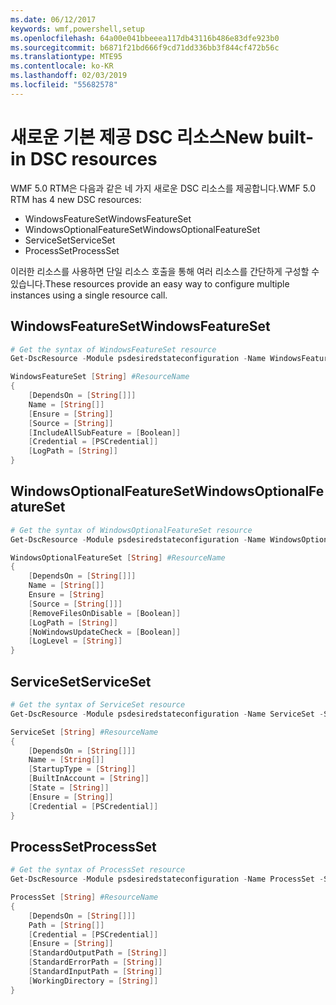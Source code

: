 ```yaml
---
ms.date: 06/12/2017
keywords: wmf,powershell,setup
ms.openlocfilehash: 64a00e041bbeeea117db43116b486e83dfe923b0
ms.sourcegitcommit: b6871f21bd666f9cd71dd336bb3f844cf472b56c
ms.translationtype: MTE95
ms.contentlocale: ko-KR
ms.lasthandoff: 02/03/2019
ms.locfileid: "55682578"
---
```

# <a name="new-built-in-dsc-resources"></a><span data-ttu-id="4093b-102">새로운 기본 제공 DSC 리소스</span><span class="sxs-lookup"><span data-stu-id="4093b-102">New built-in DSC resources</span></span>

<span data-ttu-id="4093b-103">WMF 5.0 RTM은 다음과 같은 네 가지 새로운 DSC 리소스를 제공합니다.</span><span class="sxs-lookup"><span data-stu-id="4093b-103">WMF 5.0 RTM has 4 new DSC resources:</span></span>
* <span data-ttu-id="4093b-104">WindowsFeatureSet</span><span class="sxs-lookup"><span data-stu-id="4093b-104">WindowsFeatureSet</span></span>
* <span data-ttu-id="4093b-105">WindowsOptionalFeatureSet</span><span class="sxs-lookup"><span data-stu-id="4093b-105">WindowsOptionalFeatureSet</span></span>
* <span data-ttu-id="4093b-106">ServiceSet</span><span class="sxs-lookup"><span data-stu-id="4093b-106">ServiceSet</span></span>
* <span data-ttu-id="4093b-107">ProcessSet</span><span class="sxs-lookup"><span data-stu-id="4093b-107">ProcessSet</span></span>

<span data-ttu-id="4093b-108">이러한 리소스를 사용하면 단일 리소스 호출을 통해 여러 리소스를 간단하게 구성할 수 있습니다.</span><span class="sxs-lookup"><span data-stu-id="4093b-108">These resources provide an easy way to configure multiple instances using a single resource call.</span></span>

## <a name="windowsfeatureset"></a><span data-ttu-id="4093b-109">WindowsFeatureSet</span><span class="sxs-lookup"><span data-stu-id="4093b-109">WindowsFeatureSet</span></span>

```powershell
# Get the syntax of WindowsFeatureSet resource
Get-DscResource -Module psdesiredstateconfiguration -Name WindowsFeatureSet -Syntax

WindowsFeatureSet [String] #ResourceName
{
    [DependsOn = [String[]]]
    Name = [String[]]
    [Ensure = [String]]
    [Source = [String]]
    [IncludeAllSubFeature = [Boolean]]
    [Credential = [PSCredential]]
    [LogPath = [String]]
}
```

## <a name="windowsoptionalfeatureset"></a><span data-ttu-id="4093b-110">WindowsOptionalFeatureSet</span><span class="sxs-lookup"><span data-stu-id="4093b-110">WindowsOptionalFeatureSet</span></span>

```powershell
# Get the syntax of WindowsOptionalFeatureSet resource
Get-DscResource -Module psdesiredstateconfiguration -Name WindowsOptionalFeatureSet -Syntax

WindowsOptionalFeatureSet [String] #ResourceName
{
    [DependsOn = [String[]]]
    Name = [String[]]
    Ensure = [String]
    [Source = [String[]]]
    [RemoveFilesOnDisable = [Boolean]]
    [LogPath = [String]]
    [NoWindowsUpdateCheck = [Boolean]]
    [LogLevel = [String]]
}
```

## <a name="serviceset"></a><span data-ttu-id="4093b-111">ServiceSet</span><span class="sxs-lookup"><span data-stu-id="4093b-111">ServiceSet</span></span>

```powershell
# Get the syntax of ServiceSet resource
Get-DscResource -Module psdesiredstateconfiguration -Name ServiceSet -Syntax

ServiceSet [String] #ResourceName
{
    [DependsOn = [String[]]]
    Name = [String[]]
    [StartupType = [String]]
    [BuiltInAccount = [String]]
    [State = [String]]
    [Ensure = [String]]
    [Credential = [PSCredential]]
}
```

## <a name="processset"></a><span data-ttu-id="4093b-112">ProcessSet</span><span class="sxs-lookup"><span data-stu-id="4093b-112">ProcessSet</span></span>

```powershell
# Get the syntax of ProcessSet resource
Get-DscResource -Module psdesiredstateconfiguration -Name ProcessSet -Syntax

ProcessSet [String] #ResourceName
{
    [DependsOn = [String[]]]
    Path = [String[]]
    [Credential = [PSCredential]]
    [Ensure = [String]]
    [StandardOutputPath = [String]]
    [StandardErrorPath = [String]]
    [StandardInputPath = [String]]
    [WorkingDirectory = [String]]
}
```
